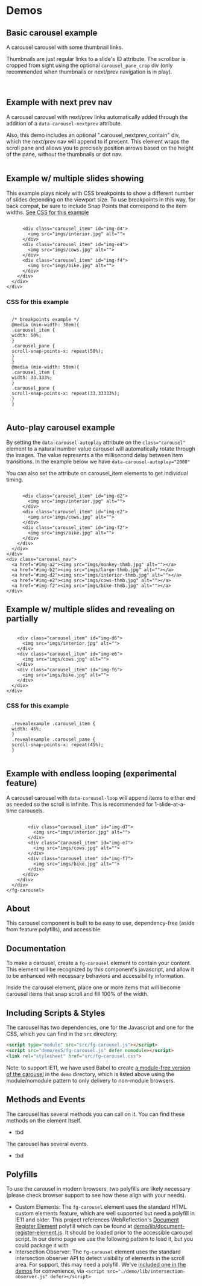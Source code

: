 ---
---

<script>this.customElements||document.write('<script src="./lib/document-register-element.js" defer><\x2fscript>');</script>
<script src="lib/intersection-observer.js" defer></script>
<script src="../src/fg-carousel.js" type="module"></script>
<script src="./es5/fg-carousel.js" defer nomodule></script>
<link rel="stylesheet" href="../src/fg-carousel.css">


  <style>
    .carousel {
      max-width: 300px;
    }

/* next prev arrow selectors */
.carousel_nextprev,
.carousel_nextprev_item {
  list-style: none;
  margin: 0;
  padding: 0;
}
.carousel_nextprev_next,
.carousel_nextprev_prev {
  position: absolute;
  top: 50%;
  width: 46px;
  height: 46px;
  line-height: 46px;
	margin-top: -23px;
  background-color: #fff;
  border-radius: 100%;
  overflow: hidden;
	text-align: center;
  font-size: .7em;
  text-transform: uppercase;
  text-decoration: none;
  border: 1px solid #eee;
  box-shadow: 0 0 5px rgba(0,0,0,.5);
}
.carousel_nextprev_next:not(.carousel_nextprev-disabled),
.carousel_nextprev_prev:not(.carousel_nextprev-disabled) {
	opacity: .8;
	cursor: pointer;
}
.carousel_nextprev_next:not(.carousel_nextprev-disabled):hover,
.carousel_nextprev_next:not(.carousel_nextprev-disabled):focus,
.carousel_nextprev_prev:not(.carousel_nextprev-disabled):hover,
.carousel_nextprev_prev:not(.carousel_nextprev-disabled):focus {
  opacity: 1;
}
.carousel_nextprev_next {
  right: -23px;
}
.carousel_nextprev_prev {
  left: -23px;
}


@media (min-width: 40em) {
	.carousel_nextprev_next,
	.carousel_nextprev_prev {
	  width: 50px;
	  height: 50px;
    line-height: 50px;
		margin-top: -25px;
	}
	.carousel_nextprev_next {
	  right: -25px;
	}
	.carousel_nextprev_prev {
	  left: -25px;
	}
}



/* dots nav */
.carousel_nav-dots {
	display: block;
	margin: 0;
	text-align: center;
}
.carousel_nav-dots a {
	display: inline-block;
	width: 10px;
	height: 10px;
	margin: 0 2px;
	background: #ccc;
	border-radius: 100%;
	overflow: hidden;
	text-indent: -9999px;
	cursor: pointer;
}
.carousel_nav.carousel_nav-dots a {
	float: none;
}
.carousel_nav-dots a.carousel_nav_item-selected {
	background: #111;
	box-shadow: none;
	border: none;
	outline: none;
}

  </style>


# Demos


  <h2 class="docs" id="thumbnails">Basic carousel example</h2>
  <p class="docs">A carousel carousel with some thumbnail links. </p>
  <p class="docs"> Thumbnails are just regular links to a slide's ID attribute. The scrollbar is cropped from sight using the optional <code>carousel_pane_crop</code> div (only recommended when thumbnails or next/prev navigation is in play).</p>
  <fg-carousel>
    <div class="carousel_pane_crop">
      <div class="carousel_pane">
        <div class="carousel_items">
          <div class="carousel_item">
            <img src="imgs/monkey.jpg" alt="">
          </div>
          <div class="carousel_item">
            <img src="imgs/large.jpg" alt="">
          </div>
          <div class="carousel_item" id="img-d2">
            <img src="imgs/interior.jpg" alt="">
          </div>
          <div class="carousel_item" id="img-e2">
            <img src="imgs/cows.jpg" alt="">
          </div>
          <div class="carousel_item" id="img-f2">
            <img src="imgs/bike.jpg" alt="">
          </div>
          <div class="carousel_item" id="img-g2">
            <img src="imgs/interior.jpg" alt="">
          </div>
          <div class="carousel_item" id="img-h2">
            <img src="imgs/cows.jpg" alt="">
          </div>
          <div class="carousel_item" id="img-i2">
            <img src="imgs/bike.jpg" alt="">
          </div>
          <div class="carousel_item" id="img-j2">
            <img src="imgs/interior.jpg" alt="">
          </div>
          <div class="carousel_item" id="img-k2">
            <img src="imgs/cows.jpg" alt="">
          </div>
          <div class="carousel_item" id="img-l2">
            <img src="imgs/bike.jpg" alt="">
          </div>
          <div class="carousel_item" id="img-m2">
            <img src="imgs/interior.jpg" alt="">
          </div>
          <div class="carousel_item" id="img-n2">
            <img src="imgs/cows.jpg" alt="">
          </div>
          <div class="carousel_item" id="img-o2">
            <img src="imgs/bike.jpg" alt="">
          </div>
        </div>
      </div>
    </div>
    <div class="carousel_nav">
      <a href="#img-a2"><img src="imgs/monkey-thmb.jpg" alt=""></a>
      <a href="#img-b2"><img src="imgs/large-thmb.jpg" alt=""></a>
      <a href="#img-d2"><img src="imgs/interior-thmb.jpg" alt=""></a>
      <a href="#img-e2"><img src="imgs/cows-thmb.jpg" alt=""></a>
      <a href="#img-f2"><img src="imgs/bike-thmb.jpg" alt=""></a>
      <a href="#img-g2"><img src="imgs/interior-thmb.jpg" alt=""></a>
      <a href="#img-h2"><img src="imgs/cows-thmb.jpg" alt=""></a>
      <a href="#img-i2"><img src="imgs/bike-thmb.jpg" alt=""></a>
      <a href="#img-j2"><img src="imgs/interior-thmb.jpg" alt=""></a>
      <a href="#img-k2"><img src="imgs/cows-thmb.jpg" alt=""></a>
      <a href="#img-l2"><img src="imgs/bike-thmb.jpg" alt=""></a>
      <a href="#img-m2"><img src="imgs/interior-thmb.jpg" alt=""></a>
      <a href="#img-n2"><img src="imgs/cows-thmb.jpg" alt=""></a>
      <a href="#img-o2"><img src="imgs/bike-thmb.jpg" alt=""></a>
    </div>
  </fg-carousel>
  
  
  
  
  <h2 class="docs" id="nextprev">Example with next prev nav</h2>
  <p class="docs">A carousel carousel with next/prev links automatically added through the addition of a <code>data-carousel-nextprev</code> attribute.</p>
  <p class="docs">Also, this demo includes an optional ".carousel_nextprev_contain" div, which the next/prev nav will append to if present. This element wraps the scroll pane and allows you to precisely position arrows based on the height of the pane, without the thumbnails or dot nav.</p>
  <fg-carousel data-carousel-nextprev>
    <div class="carousel_nextprev_contain"><!-- optional wrapper to allow for next-prev arrows to relatively position to a direct wrapper of the slides -->
      <div class="carousel_pane_crop">
        <div class="carousel_pane">
          <div class="carousel_items">
            <div class="carousel_item" id="img-a3">
              <img src="imgs/monkey.jpg" alt="">
            </div>
            <div class="carousel_item" id="img-b3">
              <img src="imgs/large.jpg" alt="">
            </div>
            <div class="carousel_item" id="img-d3">
              <img src="imgs/interior.jpg" alt="">
            </div>
            <div class="carousel_item" id="img-e3">
              <img src="imgs/cows.jpg" alt="">
            </div>
            <div class="carousel_item" id="img-f3">
              <img src="imgs/bike.jpg" alt="">
            </div>
          </div>
        </div>
      </div>
    </div>
    
  </fg-carousel>
  
  <style>
  
      /* breakpoints example */
      @media (min-width: 30em){
        .breakpointsexample .carousel_item {
          width: 50%;
        }
        .breakpointsexample .carousel_pane {
          scroll-snap-points-x: repeat(50%);
        }
      }
      @media (min-width: 50em){
        .breakpointsexample .carousel_item {
          width: 33.333%;
        }
        .breakpointsexample .carousel_pane {
          scroll-snap-points-x: repeat(33.33333%);
        }
      }
    </style>
  
  <h2 class="docs" id="breakpoints">Example w/ multiple slides showing</h2>
  <p class="docs">This example plays nicely with CSS breakpoints to show a different number of slides depending on the viewport size. To use breakpoints in this way, for back compat, be sure to include Snap Points that correspond to the item widths. <a href="#css">See CSS for this example</a></p>
  
  <fg-carousel data-carousel-nextprev class="breakpointsexample">
    <div class="carousel_pane_crop">
      <div class="carousel_pane">
        <div class="carousel_items">
          <div class="carousel_item" id="img-a4">
            <img src="imgs/monkey.jpg" alt="">
          </div>
          <div class="carousel_item" id="img-b4">
            <img src="imgs/large.jpg" alt="">
          </div>

          <div class="carousel_item" id="img-d4">
            <img src="imgs/interior.jpg" alt="">
          </div>
          <div class="carousel_item" id="img-e4">
            <img src="imgs/cows.jpg" alt="">
          </div>
          <div class="carousel_item" id="img-f4">
            <img src="imgs/bike.jpg" alt="">
          </div>
        </div>
      </div>
    </div>
  </fg-carousel>
  
  
  <h3 class="docs" id="css">CSS for this example</h3>
  <pre class="docs language-css"><code class="docs language-css">
  /* breakpoints example */
  @media (min-width: 30em){
  .carousel_item {
  width: 50%;
  }
  .carousel_pane {
  scroll-snap-points-x: repeat(50%);
  }
  }
  @media (min-width: 50em){
  .carousel_item {
  width: 33.333%;
  }
  .carousel_pane {
  scroll-snap-points-x: repeat(33.33333%);
  }
  }
  </code></pre>
  
  
  
  
  <h2 class="docs" id="autoplay"> Auto-play carousel example</h2>
  <p class="docs">By setting the <code>data-carousel-autoplay</code> attribute on the <code>class="carousel"</code> element to a natural number value carousel will automatically rotate through the images. The value represents a the millisecond delay between item transitions. In the example below we have <code>data-carousel-autoplay="2000"</code></p>
  <p class="docs">You can also set the attribute on carousel_item elements to get individual timing.</p>
  <fg-carousel data-carousel-autoplay="4000">
    <div class="carousel_pane_crop">
      <div class="carousel_pane">
        <div class="carousel_items">
          <div class="carousel_item" id="img-a2">
            <img src="imgs/monkey.jpg" alt="">
          </div>
          <div class="carousel_item" id="img-b2">
            <img src="imgs/large.jpg" alt="">
          </div>
 
          <div class="carousel_item" id="img-d2">
            <img src="imgs/interior.jpg" alt="">
          </div>
          <div class="carousel_item" id="img-e2">
            <img src="imgs/cows.jpg" alt="">
          </div>
          <div class="carousel_item" id="img-f2">
            <img src="imgs/bike.jpg" alt="">
          </div>
        </div>
      </div>
    </div>
    <div class="carousel_nav">
      <a href="#img-a2"><img src="imgs/monkey-thmb.jpg" alt=""></a>
      <a href="#img-b2"><img src="imgs/large-thmb.jpg" alt=""></a>
      <a href="#img-d2"><img src="imgs/interior-thmb.jpg" alt=""></a>
      <a href="#img-e2"><img src="imgs/cows-thmb.jpg" alt=""></a>
      <a href="#img-f2"><img src="imgs/bike-thmb.jpg" alt=""></a>
    </div>
  </fg-carousel>
  
  
  
  <style>
  
    .revealexample .carousel_item {
        width: 45%;
    }
    .revealexample .carousel_pane {
        scroll-snap-points-x: repeat(45%);
    }
  
  </style>
  <h2 class="docs" id="reveal">Example w/ multiple slides and revealing on partially</h2>
  
  <fg-carousel class="revealexample" data-carousel-nextprev>
  <div class="carousel_pane_crop">
    <div class="carousel_pane">
      <div class="carousel_items">
        <div class="carousel_item" id="img-a6">
          <img src="imgs/monkey.jpg" alt="">
        </div>
        <div class="carousel_item" id="img-b6">
          <img src="imgs/large.jpg" alt="">
        </div>
      
        <div class="carousel_item" id="img-d6">
          <img src="imgs/interior.jpg" alt="">
        </div>
        <div class="carousel_item" id="img-e6">
          <img src="imgs/cows.jpg" alt="">
        </div>
        <div class="carousel_item" id="img-f6">
          <img src="imgs/bike.jpg" alt="">
        </div>
      </div>
    </div>
  </div>
</fg-carousel>
  
  
  <h3 class="docs" id="css">CSS for this example</h3>
  <pre class="docs language-css"><code class="docs language-css">
  .revealexample .carousel_item {
  width: 45%;
  }
  .revealexample .carousel_pane {
  scroll-snap-points-x: repeat(45%);
  }
  </code></pre>
  
  
  <h2 class="docs" id="looping">Example with endless looping (experimental feature)</h2>
  <p class="docs">A carousel carousel with <code>data-carousel-loop</code> will append items to either end as needed so the scroll is infinite. This is recommended for 1-slide-at-a-time carousels.</p>
  
  <fg-carousel data-carousel-nextprev data-carousel-loop>
    <div class="carousel_nextprev_contain"><!-- optional wrapper to allow for next-prev arrows to relatively position to a direct wrapper of the slides -->
      <div class="carousel_pane_crop">
        <div class="carousel_pane">
          <div class="carousel_items">
            <div class="carousel_item" id="img-a7">
              <img src="imgs/monkey.jpg" alt="">
            </div>
            <div class="carousel_item" id="img-b7">
              <img src="imgs/large.jpg" alt="">
            </div>
         
            <div class="carousel_item" id="img-d7">
              <img src="imgs/interior.jpg" alt="">
            </div>
            <div class="carousel_item" id="img-e7">
              <img src="imgs/cows.jpg" alt="">
            </div>
            <div class="carousel_item" id="img-f7">
              <img src="imgs/bike.jpg" alt="">
            </div>
          </div>
        </div>
      </div>
    </fg-carousel>


## About

This carousel component is built to be easy to use, dependency-free (aside from feature polyfills), and accessible.



## Documentation

To make a carousel, create a `fg-carousel` element to contain your content. This element will be recognized by this component's javascript, and allow it to be enhanced with necessary behaviors and accessibility information. 

Inside the carousel element, place one or more items that will become carousel items that snap scroll and fill 100% of the width.




## Including Scripts &amp; Styles

The carousel has two dependencies, one for the Javascript and one for the CSS, which you can find in the `src` directory:

```html
<script type="module" src="src/fg-carousel.js"></script>
<script src="demo/es5/fg-carousel.js" defer nomodule></script>
<link rel="stylesheet" href="src/fg-carousel.css">
```

Note: to support IE11, we have used Babel to create [a module-free version of the carousel](demo/es5/fg-carousel.js) in the `demo` directory, which is listed above using the module/nomodule pattern to only delivery to non-module browsers. 


## Methods and Events

The carousel has several methods you can call on it. You can find these methods on the element itself. 

- tbd 

The carousel has several events. 
- tbd

## Polyfills

To use the carousel in modern browsers, two polyfills are likely necessary (please check browser support to see how these align with your needs). 

- Custom Elements: The `fg-carousel` element uses the standard HTML custom elements feature, which are well supported but need a polyfill in IE11 and older. This project references WebReflection's [Document Register Element](https://github.com/WebReflection/document-register-element) polyfill which can be found at [demo/lib/document-register-element.js](demo/lib/document-register-element.js). It should be loaded prior to the accessible carousel script. In our demo page we use the following pattern to load it, but you could package it with <script>this.customElements||document.write('<script src=".demo/lib/document-register-element.js"><\x2fscript>');</script>
- Intersection Observer: The `fg-carousel` element uses the standard intersection observer API to detect visibility of elements in the scroll area. For support, this may need a polyfill. We've [included one in the demos](demo/lib/intersection-observer.js) for convenience, via `<script src="./demo/lib/intersection-observer.js" defer></script>`